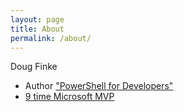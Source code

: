 ```yaml
---
layout: page
title: About
permalink: /about/
---
```


Doug Finke
- Author ["PowerShell for Developers"](https://www.amazon.com/Windows-PowerShell-Developers-Productivity-Application/dp/1449322700)
- [9 time Microsoft MVP](https://mvp.microsoft.com/en-us/PublicProfile/4025074?fullName=Doug%20Charles%20Finke)